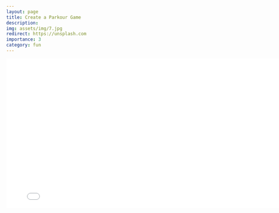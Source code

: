 ```yaml
---
layout: page
title: Create a Parkour Game
description: 
img: assets/img/7.jpg
redirect: https://unsplash.com
importance: 3
category: fun
---
```



<div class="row">
    <div class="col-sm mt-3 mt-md-0">
        <embed src="assets/pdf/Parkour.pdf" type="application/pdf" width=800 height=400>
    </div>
</div>
